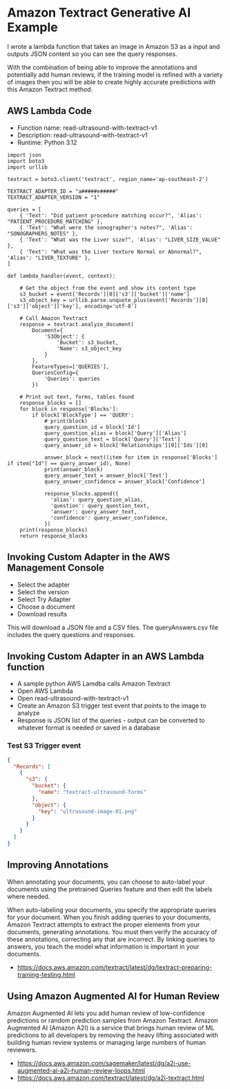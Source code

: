 # Amazon Textract Generative AI Example

I wrote a lambda function that takes an image in Amazon S3 as a input and outputs JSON content so you can see the query responses.

With the combination of being able to improve the annotations and potentially add human reviews, if the training model is refined with a variety of images then you will be able to create highly accurate predictions with this Amazon Textract method.

## AWS Lambda Code

* Function name: read-ultrasound-with-textract-v1
* Description: read-ultrasound-with-textract-v1
* Runtime: Python 3.12

```python3
import json
import boto3
import urllib

textract = boto3.client('textract', region_name='ap-southeast-2')

TEXTRACT_ADAPTER_ID = "a#####e#####"
TEXTRACT_ADAPTER_VERSION = "1"

queries = [
    { 'Text': "Did patient procedure matching occur?", 'Alias': "PATIENT_PROCEDURE_MATCHING" },
    { 'Text': "What were the sonographer's notes?", 'Alias': "SONOGRAPHERS_NOTES" },
    { 'Text': "What was the Liver size?", 'Alias': "LIVER_SIZE_VALUE" },
    { 'Text': "What was the Liver texture Normal or Abnormal?", 'Alias': "LIVER_TEXTURE" },
]

def lambda_handler(event, context):

    # Get the object from the event and show its content type
    s3_bucket = event['Records'][0]['s3']['bucket']['name']
    s3_object_key = urllib.parse.unquote_plus(event['Records'][0]['s3']['object']['key'], encoding='utf-8')

    # Call Amazon Textract
    response = textract.analyze_document(
        Document={
            'S3Object': {
                'Bucket': s3_bucket,
                'Name': s3_object_key
            }
        },
        FeatureTypes=['QUERIES'],
        QueriesConfig={
            'Queries': queries
        })

    # Print out text, forms, tables found
    response_blocks = []
    for block in response['Blocks']:
        if block['BlockType'] == 'QUERY':
            # print(block)
            query_question_id = block['Id']
            query_question_alias = block['Query']['Alias']
            query_question_text = block['Query']['Text']
            query_answer_id = block['Relationships'][0]['Ids'][0]
            
            answer_block = next((item for item in response['Blocks'] if item["Id"] == query_answer_id), None)
            print(answer_block)
            query_answer_text = answer_block['Text']
            query_answer_confidence = answer_block['Confidence']

            response_blocks.append({
              'alias': query_question_alias,
              'question': query_question_text,
              'answer': query_answer_text,
              'confidence': query_answer_confidence,
            })
    print(response_blocks)
    return response_blocks
```

## Invoking Custom Adapter in the AWS Management Console

* Select the adapter
* Select the version
* Select Try Adapter
* Choose a document
* Download results

This will download a JSON file and a CSV files. The queryAnswers.csv file includes the query questions and responses.

## Invoking Custom Adapter in an AWS Lambda function

* A sample python AWS Lamdba calls Amazon Textract
* Open AWS Lambda
* Open read-ultrasound-with-textract-v1
* Create an Amazon S3 trigger test event that points to the image to analyze
* Response is JSON list of the queries - output can be converted to whatever format is needed or saved in a database

### Test S3 Trigger event

```json
{
  "Records": [
    {
      "s3": {
        "bucket": {
          "name": "textract-ultrasound-forms"
        },
        "object": {
          "key": "ultrasound-image-01.png"
        }
      }
    }
  ]
}
```

## Improving Annotations

When annotating your documents, you can choose to auto-label your documents using the pretrained Queries feature and then edit the labels where needed.

When auto-labeling your documents, you specify the appropriate queries for your document. When you finish adding queries to your documents, Amazon Textract attempts to extract the proper elements from your documents, generating annotations. You must then verify the accuracy of these annotations, correcting any that are incorrect. By linking queries to answers, you teach the model what information is important in your documents.

* https://docs.aws.amazon.com/textract/latest/dg/textract-preparing-training-testing.html

## Using Amazon Augmented AI for Human Review

Amazon Augmented AI lets you add human review of low-confidence predictions or random prediction samples from Amazon Textract. Amazon Augmented AI (Amazon A2I) is a service that brings human review of ML predictions to all developers by removing the heavy lifting associated with building human review systems or managing large numbers of human reviewers. 

* https://docs.aws.amazon.com/sagemaker/latest/dg/a2i-use-augmented-ai-a2i-human-review-loops.html
* https://docs.aws.amazon.com/textract/latest/dg/a2i-textract.html







